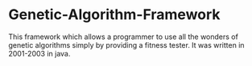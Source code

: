# Genetic-Algorithm-Framework
This framework which allows a programmer to use all the wonders of genetic algorithms simply by providing a fitness tester. It was written in 2001-2003 in java.
